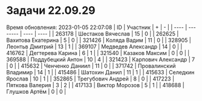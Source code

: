 # Задачи 22.09.29
Время обновления: 2023-01-05 22:07:08
| ID   | Участник | +    | -    |
| ---- | -------- | ---- | ---- |
| 263178 | Шестаков Вячеслав | 15 | 0 |
| 262625 | Вахитова Екатерина | 5 | 0 |
| 321426 | Коляда Вадим | 11 | 0 |
| 328905 | Леонтьв Дмитрий | 13 | 1 |
| 369107 | Медведев Александр | 14 | 0 |
| 416762 | Дегтерева Карина | 6 | 1 |
| 321540 | Казаков Максим | 0 | 0 |
| 369588 | Поддубецкий Антон | 10 | 4 |
| 321423 | Карпович Александр | 7 | 0 |
| 415632 | Ченченко Даниил | 11 | 0 |
| 371742 | Провалинский Владимир | 14 | 1 |
| 415486 | Шатохин Данил | 11 | 1 |
| 415633 | Селедкин Ярослав | 10 | 1 |
| 352865 | Трегубович Андрей | 8 | 0 |
| 417223 | Пяткова Валерия | 3 | 2 |
| 417133 | Виктор Морозов | 5 | 1 |
| 418688 | Глушков Артём | 0 | 0 |
